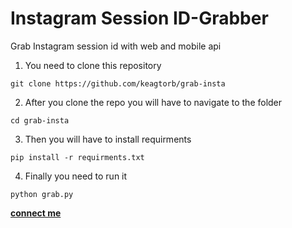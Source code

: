 # Instagram Session ID-Grabber
Grab Instagram session id with web and mobile api 

1. You need to clone this repository
```
git clone https://github.com/keagtorb/grab-insta
```

2. After you clone the repo you will have to navigate to the folder
```
cd grab-insta
```

3. Then you will have to install requirments
```
pip install -r requirments.txt 
```

4. Finally you need to run it
```
python grab.py
```
**[connect me](https://t.me/keagtorb79)**
